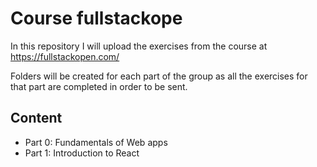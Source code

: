 # Course fullstackope

In this repository I will upload the exercises from the course at https://fullstackopen.com/

Folders will be created for each part of the group as all the exercises for that part are completed in order to be sent.

## Content
- Part 0: Fundamentals of Web apps
- Part 1: Introduction to React